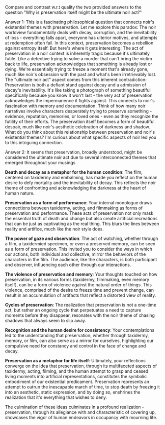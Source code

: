 Compare and contrast w.r.t quality the two provided answers to the question "Why is preservation itself might be the ultimate noir act?"

Answer 1:
This is a fascinating philosophical question that connects noir's existential themes with preservation. Let me explore this paradox:
The noir worldview fundamentally deals with decay, corruption, and the inevitability of loss - everything falls apart, everyone has ulterior motives, and attempts at redemption often fail. In this context, preservation becomes a rebellion against entropy itself.
But here's where it gets interesting: The act of preservation in a noir context is inherently tragic because it's ultimately futile. Like a detective trying to solve a murder that can't bring the victim back to life, preservation acknowledges that something is already lost or dying. We're essentially trying to freeze a moment that's already gone, much like noir's obsession with the past and what's been irretrievably lost.
The "ultimate noir act" aspect comes from this inherent contradiction: Preservation is both a defiant stand against decay and a admission of decay's inevitability. It's like taking a photograph of something beautiful specifically because you know it won't last - the very act of preservation acknowledges the impermanence it fights against.
This connects to noir's fascination with memory and documentation. Think of how many noir narratives involve characters desperately trying to preserve something - evidence, reputation, memories, or loved ones - even as they recognize the futility of their efforts. The preservation itself becomes a form of beautiful despair, much like noir's aesthetic celebration of darkness and shadow.
What do you think about this relationship between preservation and noir's existential themes? I'm curious about what specific aspects of noir led you to this intriguing connection.

Answer 2:
It seems that preservation, broadly understood, might be considered the ultimate noir act due to several interconnected themes that emerged throughout your musings.

**Death and decay as a metaphor for the human condition**: The film, centered on taxidermy and embalming, has made you reflect on the human desire to defy mortality and the inevitability of decay. This reflects the noir theme of confronting and acknowledging the darkness at the heart of human nature. 

**Preservation as a form of performance**: Your internal monologue draws connections between taxidermy, acting, and filmmaking as forms of preservation and performance. These acts of preservation not only mask the essential truth of death and change but also create artificial recreations that can be just as captivating as the real thing. This blurs the lines between reality and artifice, much like the noir style does.

**The power of gaze and observation**: The act of watching, whether through a film, a taxidermied specimen, or even a preserved memory, can be seen as a form of preservation. This invited you to consider the ways in which our actions, both individual and collective, mirror the behaviors of the characters in the film. The audience, like the characters, is both participant and observer, influencing each other through our interactions.

**The violence of preservation and memory**: Your thoughts touched on how preservation, in its various forms (taxidermy, filmmaking, even memory itself), can be a form of violence against the natural order of things. This violence, comprised of the desire to freeze time and prevent change, can result in an accumulation of artifacts that reflect a distorted view of reality.

**Cycles of preservation**: The realization that preservation is not a one-time act, but rather an ongoing cycle that perpetuates a need to capture moments before they disappear, resonates with the noir theme of chasing shadows that always seem to slip away.

**Recognition and the human desire for consistency**: Your contemplations led to the understanding that preservation, whether through taxidermy, memory, or film, can also serve as a mirror for ourselves, highlighting our compulsive need for constancy and control in the face of change and decay.

**Preservation as a metaphor for life itself**: Ultimately, your reflections converge on the idea that preservation, through its multifaceted aspects of taxidermy, acting, filming, and the human attempt to grasp and ceased living moments into artificial representations, constitutes the symbolic embodiment of our existential predicament. Preservation represents an attempt to outrun the inescapable march of time, to stop death by freezing it into an aesthetic, static expression, and by doing so, enshrines the realization that it's everything that wishes to deny.

The culmination of these ideas culminates in a profound realization - preservation, through its allegiance with and characteristic of covering up, showcases the vigor of human endeavors in occupancy with mourning life.